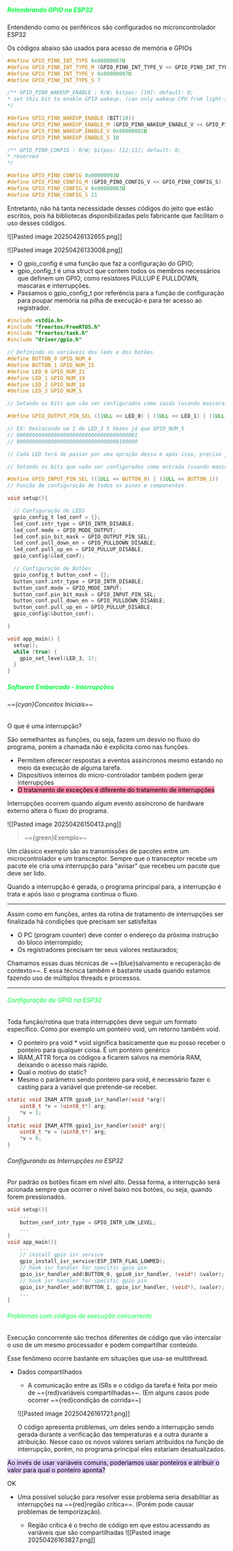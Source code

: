 
##### <span style="color:rgb(0, 255, 64)">Relembrando GPIO no ESP32</span>

Entendendo como os periféricos são configurados no microncontrolador ESP32

Os códigos abaixo são usados para acesso de memória e GPIOs

```C++
#define GPIO_PIN0_INT_TYPE 0x00000007U
#define GPIO_PIN0_INT_TYPE_M (GPIO_PIN0_INT_TYPE_V << GPIO_PIN0_INT_TYPE_S)
#define GPIO_PIN0_INT_TYPE_V 0x00000007U
#define GPIO_PIN0_INT_TYPE_S 7

/** GPIO_PIN0_WAKEUP_ENABLE : R/W; bitpos: [10]: default: 0;
* set this bit to enable GPIO wakeup. (can only wakeup CPU from light-sleep Mode)
*/

#define GPIO_PIN0_WAKEUP_ENABLE (BIT(10))
#define GPIO_PIN0_WAKEUP_ENABLE_M (GPIO_PIN0_WAKEUP_ENABLE_V << GPIO_PIN0_WAKEUP_ENABLE_S)
#define GPIO_PIN0_WAKEUP_ENABLE_V 0x00000001U
#define GPIO_PIN0_WAKEUP_ENABLE_S 10

/** GPIO_PIN0_CONFIG : R/W; bitpos: [12:11]; default: 0;
* reserved
*/

#define GPIO_PIN0_CONFIG 0x00000003U
#define GPIO_PIN0_CONFIG_M (GPIO_PIN0_CONFIG_V << GPIO_PIN0_CONFIG_S)
#define GPIO_PIN0_CONFIG_V 0x00000003U
#define GPIO_PIN0_CONFIG_S 11
```

Entretanto, não há tanta necessidade desses códigos do jeito que estão escritos, pois há bibliotecas disponibilizadas pelo fabricante que facilitam o uso desses códigos. 

![[Pasted image 20250426132655.png]]

![[Pasted image 20250426133008.png]]

-  O gpio_config é uma função que faz a configuração do GPIO;
-  gpio_config_t é uma struct que contem todos os membros necessários que definem um GPIO, como resistores PULLUP E PULLDOWN, mascaras e interrupções. 
-  Passamos o gpio_config_t por referência para a função de configuração para poupar memória na pilha de execução e para ter acesso ao registrador.

```C
#include <stdio.h>
#include "freertos/FreeRTOS.h"
#include "freertos/task.h"
#include "driver/gpio.h"

// Definindo as variáveis dos leds e dos botões
#define BUTTON_0 GPIO_NUM_4
#define BUTTON_1 GPIO_NUM_15
#define LED_0 GPIO_NUM_21
#define LED_1 GPIO_NUM_19
#define LED_2 GPIO_NUM_18
#define LED_3 GPIO_NUM_5

// Setando os bits que vão ser configurados como saida (usando mascara) 1ULL - Unsigned long long 64 bits

#define GPIO_OUTPUT_PIN_SEL ((1ULL << LED_0) | (1ULL << LED_1) | (1ULL << LED_2) | (1ULL << LED_3))

// EX: Deslocando um 1 do LED_3 5 Vezes já que GPIO_NUM_5
// 000000000000000000000000000000000000001
// 000000000000000000000000000000000100000

// Cada LED terá de passar por uma opração dessa e após isso, preciso juntar tudo, por isso uso o operador |

// Setando os bits que vaão ser configurados como entrada (usando mascara) - (Botões)

#define GPIO_INPUT_PIN_SEL ((1ULL << BUTTON_0) | (1ULL << BUTTON_1))
// Função de configuração de todos os pinos e componentes

void setup(){

  // Configuração de LEDS
  gpio_config_t led_conf = {};
  led_conf.intr_type = GPIO_INTR_DISABLE;
  led_conf.mode = GPIO_MODE_OUTPUT;
  led_conf.pin_bit_mask = GPIO_OUTPUT_PIN_SEL;
  led_conf.pull_down_en = GPIO_PULLDOWN_DISABLE;
  led_conf.pull_up_en = GPIO_PULLUP_DISABLE;
  gpio_config(&led_conf);

  // Configuração de Botões
  gpio_config_t button_conf = {};
  button_conf.intr_type = GPIO_INTR_DISABLE;
  button_conf.mode = GPIO_MODE_INPUT;
  button_conf.pin_bit_mask = GPIO_INPUT_PIN_SEL;
  button_conf.pull_down_en = GPIO_PULLDOWN_DISABLE;
  button_conf.pull_up_en = GPIO_PULLUP_DISABLE;
  gpio_config(&button_conf);

}

void app_main() {
  setup();
  while (true) {
    gpio_set_level(LED_3, 1);
  }
}
```

##### <span style="color:rgb(0, 255, 64)">Software Embarcado - Interrupções</span>

###### ~={cyan}Conceitos Iniciais=~

O que é uma interrupção?

São semelhantes as funções, ou seja, fazem um desvio no fluxo do programa, porém a chamada não é explícita como nas funções. 

-  Permitem oferecer respostas a eventos assíncronos mesmo estando no meio da execução de alguma tarefa.
-  Dispositivos internos do micro-controlador também podem gerar interrupções
-  <mark style="background: #FF5582A6;">O tratamento de exceções é diferente do tratamento de interrupções
</mark>

		

Interrupções ocorrem quando algum evento assíncrono de hardware externo altera o fluxo do programa.

![[Pasted image 20250426150413.png]]

> ~={green}Exemplo=~

Um clássico exemplo são as transmissões de pacotes entre um microcontrolador e um transceptor. Sempre que o transceptor recebe um pacote ele cria uma interrupção para "avisar" que recebeu um pacote que deve ser lido.

Quando a interrupção é gerada, o programa principal para, a interrupção é trata e após isso o programa continua o fluxo.

---

Assim como em funções, antes da rotina de tratamento de interrupções ser finalizada há condições que precisam ser satisfeitas

-  O PC (program counter) deve conter o endereço da próxima instrução do bloco interrompido;
-  Os registradores precisam ter seus valores restaurados;

Chamamos essas duas técnicas de ~={blue}salvamento e recuperação de contexto=~. E essa técnica também é bastante usada quando estamos fazendo uso de múltiplos threads e processos.

---
###### <span style="color:rgb(0, 255, 64)">Configuração de GPIO na ESP32</span>

Toda função/rotina que trata interrupções deve seguir um formato específico. Como por exemplo um ponteiro void, um retorno também void.

-  O ponteiro pra void * void significa basicamente que eu posso receber o ponteiro para qualquer coisa. É um ponteiro genérico
-  IRAM_ATTR força os códigos a ficarem salvos na memória RAM, deixando o acesso mais rápido.
-  Qual o motivo do static?
-  Mesmo o parâmetro sendo ponteiro para void, é necessário fazer o casting para a variável que pretende-se receber.

```C
static void IRAM_ATTR gpio0_isr_handler(void *arg){
	uint8_t *v = (uint8_t*) arg;
	*v = 1;
}
static void IRAM_ATTR gpio1_isr_handler(void* arg){
	uint8_t *v = (uint8_t*) arg;
	*v = 0;
}
```

###### Configurando as Interrupções no ESP32

Por padrão os botões ficam em nível alto. Dessa forma, a interrupção será acionada sempre que ocorrer o nivel baixo nos botões, ou seja, quando forem pressionados.

```C
void setup(){
	...
	button_conf_intr_type = GPIO_INTR_LOW_LEVEL;
	...
}
void app_main(){
	...
	// install gpio isr service
	gpio_install_isr_service(ESP_INTR_FLAG_LOWMED);
	// hook isr handler for specific gpio pin
	gpio_isr_handler_add(BUTTON_0, gpio0_isr_handler, (void*) &valor);
	// hook isr handler for specific gpio pin
	gpio_isr_handler_add(BUTTON_1, gpio_isr_handler, (void*), &valor);
	...
}
```

###### <span style="color:rgb(0, 255, 64)">Problemas com códigos de execução concorrente</span>

Execução concorrente são trechos diferentes de código que vão intercalar o uso de um mesmo processador e podem compartilhar conteúdo. 

Esse fenômeno ocorre bastante em situações que usa-se multithread.

-  Dados compartilhados
	-  A comunicação entre as ISRs e o código da tarefa é feita por meio de ~={red}variáveis compartilhadas=~. (Em alguns casos pode ocorrer ~={red}condição de corrida=~)
	
	![[Pasted image 20250426161721.png]]

	O código apresenta problemas, um deles sendo a interrupção sendo gerada durante a verificação das temperaturas e a outra durante a atribuição. Nesse caso os novos valores seriam atribuidos na função de interrupção, porém, no programa principal eles estariam desatualizados.

<mark style="background: #D2B3FFA6;">Ao invés de usar variáveis comuns, poderiamos usar ponteiros e atribuir o valor para qual o ponteiro aponta? </mark>

OK

-  Uma possível solução para resolver esse problema seria desabilitar as interrupções na ~={red}região crítica=~. (Porém pode causar problemas de temporização).

	-  Região crítica é o trecho de código em que estou acessando as variáveis que são compartilhadas
 ![[Pasted image 20250426163827.png]]




































































































